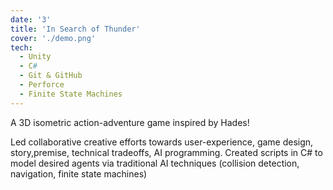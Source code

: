```yaml
---
date: '3'
title: 'In Search of Thunder'
cover: './demo.png'
tech:
  - Unity
  - C#
  - Git & GitHub
  - Perforce
  - Finite State Machines
---
```


A 3D isometric action-adventure game inspired by Hades!

Led collaborative creative efforts towards
user-experience, game design, story,premise, technical tradeoffs, AI programming.
Created scripts in C# to model desired agents via traditional AI techniques
(collision detection, navigation, finite state machines)
